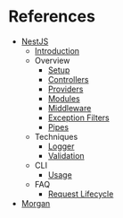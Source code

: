 # References

- [NestJS](https://nestjs.com)
  - [Introduction](https://docs.nestjs.com)
  - Overview
    - [Setup](https://docs.nestjs.com/first-steps)
    - [Controllers](https://docs.nestjs.com/controllers)
    - [Providers](https://docs.nestjs.com/providers)
    - [Modules](https://docs.nestjs.com/modules)
    - [Middleware](https://docs.nestjs.com/middleware)
    - [Exception Filters](https://docs.nestjs.com/exception-filters)
    - [Pipes](https://docs.nestjs.com/pipes)
  - Techniques
    - [Logger](https://docs.nestjs.com/techniques/logger)
    - [Validation](https://docs.nestjs.com/techniques/validation)
  - CLI
    - [Usage](https://docs.nestjs.com/cli/usages)
  - FAQ
    - [Request Lifecycle](https://docs.nestjs.com/faq/request-lifecycle)
- [Morgan](https://github.com/expressjs/morgan)

